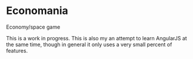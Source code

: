 # Economania
Economy/space game

This is a work in progress. This is also my an attempt to learn AngularJS at the same time, though in general it only uses a very small percent of features.
